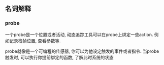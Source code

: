 
## 名词解释

### probe
一个probe是一个位置或者活动, 动态追踪工具可以在probe上绑定一些action. 例如记录栈帧位置, 查看参数等.

probe就像是一个可编程的传感器, 你可以为他设定触发的事件或者指令. 当probe 触发时, 可以执行你提前绑定的函数, 了解此时系统的状态